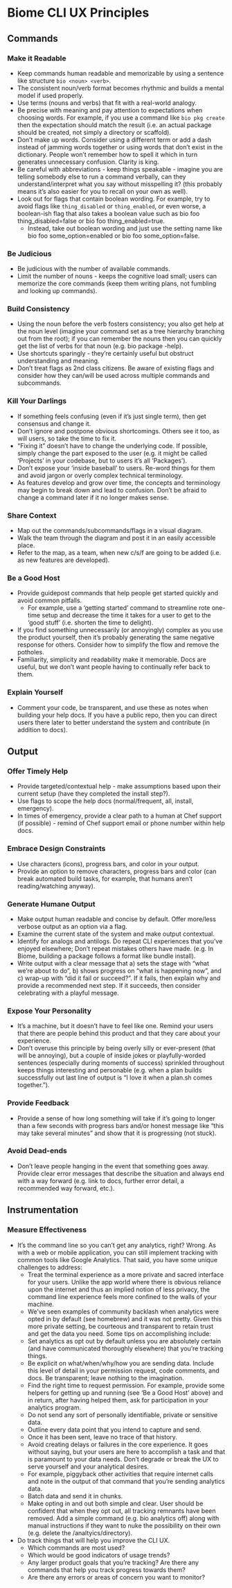 # Biome CLI UX Principles

## Commands

### Make it Readable
- Keep commands human readable and memorizable by using a sentence like structure `bio <noun> <verb>`.
- The consistent noun/verb format becomes rhythmic and builds a mental model if used properly.
- Use terms (nouns and verbs) that fit with a real-world analogy.
- Be precise with meaning and pay attention to expectations when choosing words. For example, if you use a command like `bio pkg create` then the expectation should match the result (i.e. an actual package should be created, not simply a directory or scaffold).
- Don’t make up words. Consider using a different term or add a dash instead of jamming words together or using words that don’t exist in the dictionary. People won’t remember how to spell it which in turn generates unnecessary confusion. Clarity is king.
- Be careful with abbreviations - keep things speakable - imagine you are telling somebody else to run a command verbally, can they understand/interpret what you say without misspelling it? (this probably means it’s also easier for you to recall on your own as well).
- Look out for flags that contain boolean wording. For example, try to avoid flags like `thing_disabled` or `thing_enabled`, or even worse, a boolean-ish flag that also takes a boolean value such as bio foo thing_disabled=false or bio foo thing_enabled=true.
  - Instead, take out boolean wording and just use the setting name like bio foo some_option=enabled or bio foo some_option=false.

### Be Judicious
- Be judicious with the number of available commands.
- Limit the number of nouns - keeps the cognitive load small; users can memorize the core commands (keep them writing plans, not fumbling and looking up commands).

### Build Consistency
- Using the noun before the verb fosters consistency; you also get help at the noun level (imagine your command set as a tree hierarchy branching out from the root); if you can remember the nouns then you can quickly get the list of verbs for that noun (e.g. bio package -help).
- Use shortcuts sparingly - they’re certainly useful but obstruct understanding and meaning.
- Don’t treat flags as 2nd class citizens. Be aware of existing flags and consider how they can/will be used across multiple commands and subcommands.

### Kill Your Darlings
- If something feels confusing (even if it’s just single term), then get consensus and change it.
- Don’t ignore and postpone obvious shortcomings. Others see it too, as will users, so take the time to fix it.
- “Fixing it” doesn’t have to change the underlying code. If possible, simply change the part exposed to the user (e.g. it might be called ‘Projects’ in your codebase, but to users it’s all ‘Packages’).
- Don’t expose your ‘inside baseball’ to users. Re-word things for them and avoid jargon or overly complex technical terminology.
- As features develop and grow over time, the concepts and terminology may begin to break down and lead to confusion. Don’t be afraid to change a command later if it no longer makes sense.

### Share Context
- Map out the commands/subcommands/flags in a visual diagram.
- Walk the team through the diagram and post it in an easily accessible place.
- Refer to the map, as a team, when new c/s/f are going to be added (i.e. as new features are developed).

### Be a Good Host
- Provide guidepost commands that help people get started quickly and avoid common pitfalls.
  - For example, use a ‘getting started’ command to streamline rote one-time setup and decrease the time it takes for a user to get to the ‘good stuff’ (i.e. shorten the time to delight).
- If you find something unnecessarily (or annoyingly) complex as you use the product yourself, then it’s probably generating the same negative response for others. Consider how to simplify the flow and remove the potholes.
- Familiarity, simplicity and readability make it memorable. Docs are useful, but we don’t want people having to continually refer back to them.

### Explain Yourself
- Comment your code, be transparent, and use these as notes when building your help docs. If you have a public repo, then you can direct users there later to better understand the system and contribute (in addition to docs).

## Output

### Offer Timely Help
- Provide targeted/contextual help - make assumptions based upon their current setup (have they completed the install step?).
- Use flags to scope the help docs (normal/frequent, all, install, emergency).
- In times of emergency, provide a clear path to a human at Chef support (if possible) - remind of Chef support email or phone number within help docs.

### Embrace Design Constraints
- Use characters (icons), progress bars, and color in your output.
- Provide an option to remove characters, progress bars and color (can break automated build tasks, for example, that humans aren’t reading/watching anyway).

### Generate Humane Output
- Make output human readable and concise by default. Offer more/less verbose output as an option via a flag.
- Examine the current state of the system and make output contextual.
- Identify for analogs and antilogs. Do repeat CLI experiences that you’ve enjoyed elsewhere; Don’t repeat mistakes others have made. (e.g. In Biome, building a package follows a format like bundle install).
- Write output with a clear message that a) sets the stage with “what we’re about to do”, b) shows progress on “what is happening now”, and c) wrap-up with “did it fail or succeed?”. If it fails, then explain why and provide a recommended next step. If it succeeds, then consider celebrating with a playful message.

### Expose Your Personality
- It’s a machine, but it doesn’t have to feel like one. Remind your users that there are people behind this product and that they care about your experience.
- Don’t overuse this principle by being overly silly or ever-present (that will be annoying), but a couple of inside jokes or playfully-worded sentences (especially during moments of success) sprinkled throughout keeps things interesting and personable (e.g. when a plan builds successfully out last line of output is “I love it when a plan.sh comes together.”).

### Provide Feedback
- Provide a sense of how long something will take if it’s going to longer than a few seconds with progress bars and/or honest message like “this may take several minutes” and show that it is progressing (not stuck).

### Avoid Dead-ends
- Don’t leave people hanging in the event that something goes away. Provide clear error messages that describe the situation and always end with a way forward (e.g. link to docs, further error detail, a recommended way forward, etc.).

## Instrumentation

### Measure Effectiveness
- It’s the command line so you can’t get any analytics, right? Wrong. As with a web or mobile application, you can still implement tracking with common tools like Google Analytics. That said, you have some unique challenges to address:
  - Treat the terminal experience as a more private and sacred interface for your users. Unlike the app world where there is obvious reliance upon the internet and thus an implied notion of less privacy, the command line experience feels more confined to the walls of your machine.
  - We’ve seen examples of community backlash when analytics were opted in by default (see homebrew) and it was not pretty. Given this more private setting, be courteous and transparent to retain trust and get the data you need. Some tips on accomplishing include:
   - Set analytics as opt out by default unless you are absolutely certain (and have communicated thoroughly elsewhere) that you’re tracking things.
   - Be explicit on what/when/why/how you are sending data. Include this level of detail in your permission request, code comments, and docs. Be transparent; leave nothing to the imagination.
   - Find the right time to request permission. For example, provide some helpers for getting up and running (see ‘Be a Good Host’ above) and in return, after having helped them, ask for participation in your analytics program.
   - Do not send any sort of personally identifiable, private or sensitive data.
    - Outline every data point that you intend to capture and send.
    - Once it has been sent, leave no trace of that history.
   - Avoid creating delays or failures in the core experience. It goes without saying, but your users are here to accomplish a task and that is paramount to your data needs. Don’t degrade or break the UX to serve yourself and your analytical desires.
    - For example, piggyback other activities that require internet calls and note in the output of that command that you’re sending analytics data.
    - Batch data and send it in chunks.
   - Make opting in and out both simple and clear. User should be confident that when they opt out, all tracking remnants have been removed. Add a simple command (e.g. bio analytics off) along with manual instructions if they want to nuke the possibility on their own (e.g. delete the /analtyics/directory).
- Do track things that will help you improve the CLI UX.
  - Which commands are most used? 
  - Which would be good indicators of usage trends?
  - Any larger product goals that you’re tracking? Are there any commands that help you track progress towards them?
  - Are there any errors or areas of concern you want to monitor?
